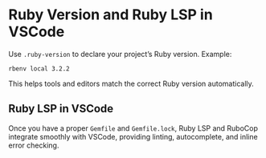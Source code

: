 # Ruby Version and Ruby LSP in VSCode

Use `.ruby-version` to declare your project’s Ruby version. Example:

```
rbenv local 3.2.2
```


This helps tools and editors match the correct Ruby version automatically.

## Ruby LSP in VSCode

Once you have a proper `Gemfile` and `Gemfile.lock`, Ruby LSP and RuboCop integrate smoothly with VSCode, providing linting, autocomplete, and inline error checking.